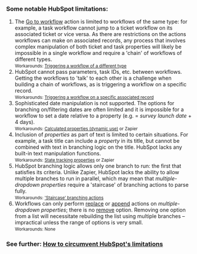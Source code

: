 ### Some notable HubSpot limitations:

1. The <u>Go to workflow</u> action is limited to workflows of the same type: for example, a task workflow cannot jump to a ticket workflow on its associated ticket or vice versa. As there are restrictions on the actions workflows can make on associated records, any process that involves complex manipulation of both ticket and task properties will likely be impossible in a single workflow and require a 'chain' of workflows of different types.  
<small>Workarounds: [Triggering a workflow of a different type](../articles/Article-How-to-circumvent-HubSpots-limitations.md#use-2-triggering-a-workflow-of-a-different-type)</small>  
2. HubSpot cannot pass parameters, task IDs, etc. between workflows. Getting the workflows to 'talk' to each other is a challenge when building a chain of workflows, as is triggering a workflow on a specific record.    
<small>Workarounds: [Triggering a workflow on a specific associated record](../articles/Article-How-to-circumvent-HubSpots-limitations.md#use-3-triggering-a-workflow-on-a-specific-associated-record)</small>
3. Sophisticated date manipulation is not supported. The options for branching on/filtering dates are often limited and it is impossible for a workflow to set a date relative to a property (e.g. = *survey launch date* + 4 days).  
<small>Workarounds: [Calculated properties (dynamic use)](../articles/Article-How-to-circumvent-HubSpots-limitations.md#calculated-properties-dynamic-use) or Zapier</small>  
4. Inclusion of *properties* as part of text is limited to certain situations. For example, a task title can include a *property* in its title, but cannot be combined with text in branching logic on the title. HubSpot lacks any built-in text manipulation functions.  
<small>Workarounds: [State tracking properties](../articles/Article-How-to-circumvent-HubSpots-limitations.md#state-tracking-properties) or Zapier</small>    
5. HubSpot branching logic allows only one branch to run: the first that satisfies its criteria. Unlike Zapier, HubSpot lacks the ability to allow multiple branches to run in parallel, which may mean that *multiple-dropdown properties* require a 'staircase' of branching actions to parse fully.  
<small>Workarounds: ['Staircase' branching actions]()</small>  
6. Workflows can only perform <u>replace</u> or <u>append</u> actions on *multiple-dropdown properties*; there is no <u>remove</u> option. Removing one option from a list will necessitate rebuilding the list using multiple branches – impractical unless the range of options is very small.  
<small>Workarounds: None</small>  


### See further: [How to circumvent HubSpot's limitations](../articles/Article-How-to-circumvent-HubSpots-limitations.md)